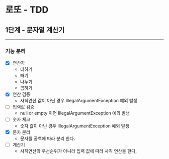 로또 - TDD
=========================================

1단계 - 문자열 계산기
---------------------------------------------
---------------------------------------------

### 기능 분리
- [x] 연산자
  - 더하기
  - 빼기
  - 나누기
  - 곱하기
- [x] 연산 검증
  - 사칙연산 값이 아닌 경우 IllegalArgumentException 예외 발생
- [ ] 입력값 검증
  - null or empty 이면 IllegalArgumentException 예외 발생
- [ ] 숫자 체크
  - 숫자 값이 아닌 경우 IllegalArgumentException 예외 발생
- [x] 문자 분리
  - 문자를 공백에 따라 분리 한다. 
- [ ] 계산기
  - 사칙연산의 우선순위가 아니라 입력 값에 따라 사칙 연산을 한다,
